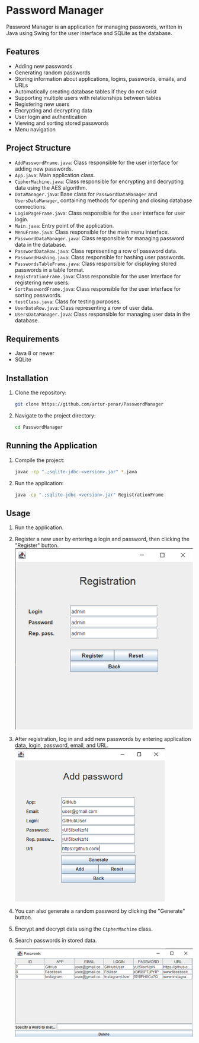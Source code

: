 # Password Manager

Password Manager is an application for managing passwords, written in Java using Swing for the user interface and SQLite as the database.

## Features

- Adding new passwords
- Generating random passwords
- Storing information about applications, logins, passwords, emails, and URLs
- Automatically creating database tables if they do not exist
- Supporting multiple users with relationships between tables
- Registering new users
- Encrypting and decrypting data
- User login and authentication
- Viewing and sorting stored passwords
- Menu navigation

## Project Structure

- `AddPasswordFrame.java`: Class responsible for the user interface for adding new passwords.
- `App.java`: Main application class.
- `CipherMachine.java`: Class responsible for encrypting and decrypting data using the AES algorithm.
- `DataManager.java`: Base class for `PasswordDataManager` and `UsersDataManager`, containing methods for opening and closing database connections.
- `LoginPageFrame.java`: Class responsible for the user interface for user login.
- `Main.java`: Entry point of the application.
- `MenuFrame.java`: Class responsible for the main menu interface.
- `PasswordDataManager.java`: Class responsible for managing password data in the database.
- `PasswordDataRow.java`: Class representing a row of password data.
- `PasswordHashing.java`: Class responsible for hashing user passwords.
- `PasswordsTableFrame.java`: Class responsible for displaying stored passwords in a table format.
- `RegistrationFrame.java`: Class responsible for the user interface for registering new users.
- `SortPasswordFrame.java`: Class responsible for the user interface for sorting passwords.
- `testClass.java`: Class for testing purposes.
- `UserDataRow.java`: Class representing a row of user data.
- `UsersDataManager.java`: Class responsible for managing user data in the database.

## Requirements

- Java 8 or newer
- SQLite

## Installation

1. Clone the repository:
   ```sh
   git clone https://github.com/artur-penar/PasswordManager
   ```
2. Navigate to the project directory:
   ```sh
   cd PasswordManager
   ```

## Running the Application

1. Compile the project:
   ```sh
   javac -cp ".;sqlite-jdbc-<version>.jar" *.java
   ```
2. Run the application:
   ```sh
   java -cp ".;sqlite-jdbc-<version>.jar" RegistrationFrame
   ```

## Usage

1. Run the application.

2. Register a new user by entering a login and password, then clicking the "Register" button.
![alt text](/images/register.png)

3. After registration, log in and add new passwords by entering application data, login, password, email, and URL.
![alt text](/images/add-password.png)

4. You can also generate a random password by clicking the "Generate" button.

5. Encrypt and decrypt data using the `CipherMachine` class.

6. Search passwords in stored data.

    ![alt text](/images/show-passwords.png)


